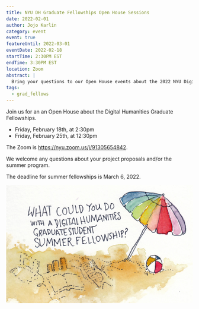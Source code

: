```yaml
---
title: NYU DH Graduate Fellowships Open House Sessions
date: 2022-02-01
author: Jojo Karlin
category: event
event: true
featureUntil: 2022-03-01
eventDate: 2022-02-18
startTime: 2:30PM EST
endTime: 3:30PM EST
location: Zoom
abstract: |
  Bring your questions to our Open House events about the 2022 NYU Digital Humanities Graduate Fellowships.
tags:
  - grad_fellows
---
```

Join us for an an Open House about the Digital Humanities Graduate Fellowships.

* Friday, February 18th, at 2:30pm
* Friday, February 25th, at 12:30pm

The Zoom is https://nyu.zoom.us/j/91305654842.

We welcome any questions about your project proposals and/or the summer program.

The deadline for summer fellowships is March 6, 2022. 

!['What could you do with a Digital Humanities Graduate Student Summer Fellowship?' floats above a sand castle laptop, graph, book and map beside a rainbow sun umbrella and beach ball.](/media/news/what_could_you_do.jpeg)

